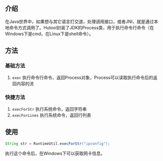 ## 介绍
在Java世界中，如果想与其它语言打交道，处理调用接口，或者JNI，就是通过本地命令方式调用了。Hutool封装了JDK的Process类，用于执行命令行命令（在Windows下是cmd，在Linux下是shell命令）。

## 方法
### 基础方法
1. `exec` 执行命令行命令，返回Process对象，Process可以读取执行命令后的返回内容的流

### 快捷方法
1. `execForStr` 执行系统命令，返回字符串
2. `execForLines` 执行系统命令，返回行列表

## 使用

```java
String str = RuntimeUtil.execForStr("ipconfig");
```

执行这个命令后，在Windows下可以获取网卡信息。